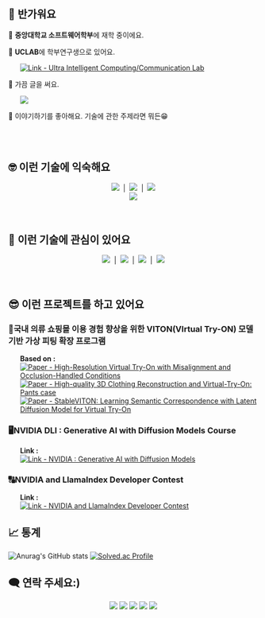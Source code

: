 <!-- Badge Generator : https://michaelcurrin.github.io/badge-generator -->

<!-- 소개 -->
<div align="left">
  <h2>🙂 반가워요</h2>
  <p>🏫 <strong>중앙대학교 소프트웨어학부</strong>에 재학 중이에요. </p>
  <p>🧪 <strong>UCLAB</strong>에 학부연구생으로 있어요.<br>
    <ul><a href="https://uclab.re.kr/">
      <img src="https://img.shields.io/badge/Link-Ultra_Intelligent_Computing%2FCommunication_Lab-informational" alt="Link - Ultra Intelligent Computing/Communication Lab">
    </a>
    </ul>
  </p>
  <p>🌱 가끔 글을 써요. <br>
    <ul>
      <a href="https://velog.io/@sanghyunna"><img src="https://velog-readme-stats.vercel.app/api/badge?name=sanghyunna"/></a>
    </ul>
  </p>
  <p>💬 이야기하기를 좋아해요. 기술에 관한 주제라면 뭐든😁</p>
</div>
<br><br>

<!-- 스택 -->
<h2>🤓 이런 기술에 익숙해요</h2>
<div align="center">
  <img src="https://skillicons.dev/icons?i=c,cpp" />
  &nbsp;|&nbsp;
  <img src="https://skillicons.dev/icons?i=js,nodejs,express" />
  &nbsp;|&nbsp;
  <img src="https://skillicons.dev/icons?i=py,django" />
  <br>
  <img src="https://skillicons.dev/icons?i=sklearn,git,github,aws,linux,mysql,nginx,postman,raspberrypi" />
</div>
<br><br>

<!-- 기술 관심사 -->
<h2>🤔 이런 기술에 관심이 있어요</h2>
<div align="center">
  <img src="https://skillicons.dev/icons?i=rust,deno" />
  &nbsp;|&nbsp;
  <img src="https://skillicons.dev/icons?i=opencv,tensorflow" />
  &nbsp;|&nbsp;
  <img src="https://skillicons.dev/icons?i=docker,kubernetes" />
  &nbsp;|&nbsp;
  <img src="https://skillicons.dev/icons?i=gcp,redis" />
</div>
<br><br>


<!-- 진행 중인 프로젝트 -->
<h2>😎 이런 프로젝트를 하고 있어요</h2>
<div align="left">
  
  <h3>👕국내 의류 쇼핑몰 이용 경험 향상을 위한 VITON(VIrtual Try-ON) 모델 기반 가상 피팅 확장 프로그램</h3>
  <p><ul><strong>Based on :</strong><br>
    <a href="https://arxiv.org/pdf/2206.14180">
      <img src="https://img.shields.io/badge/Paper-High--Resolution_Virtual_Try--On_with_Misalignment_and_Occlusion--Handled_Conditions-2ea44f" alt="Paper - High-Resolution Virtual Try-On with Misalignment and Occlusion-Handled Conditions">
    </a>
    <br>
    <a href="https://ieeexplore.ieee.org/document/9924990">
      <img src="https://img.shields.io/badge/Paper-High--quality_3D_Clothing_Reconstruction_and_Virtual--Try--On%3A_Pants_case-blue" alt="Paper - High-quality 3D Clothing Reconstruction and Virtual-Try-On: Pants case">
    </a>
    <a href="https://arxiv.org/abs/2312.01725">
      <img src="https://img.shields.io/badge/Paper-StableVITON%3A_Learning_Semantic_Correspondence_with_Latent_Diffusion_Model_for_Virtual_Try--On-important" alt="Paper - StableVITON: Learning Semantic Correspondence with Latent Diffusion Model for Virtual Try-On">
    </a>
    </ul>
  </p>

  <h3>🖥️NVIDIA DLI : Generative AI with Diffusion Models Course</h3>
  <p><ul><strong>Link :</strong><br>
    <a href="https://courses.nvidia.com/courses/course-v1:DLI+S-FX-14+V1/">
      <img src="https://img.shields.io/badge/Link-NVIDIA_%3A_Generative_AI_with_Diffusion_Models-success" alt="Link - NVIDIA : Generative AI with Diffusion Models">
    </a>
    </ul>
  </p>
  
  <h3>🔠NVIDIA and LlamaIndex Developer Contest</h3>
  <p><ul><strong>Link :</strong><br>
    <a href="https://developer.nvidia.com/llamaindex-developer-contest">
      <img src="https://img.shields.io/badge/Link-NVIDIA_and_LlamaIndex_Developer_Contest-orange" alt="Link - NVIDIA and LlamaIndex Developer Contest">
    </a>
    </ul>
  </p>
</div>




<!-- ** FINISHED PROJECTS **
  <h3>📊[Dacon] Image Quality Assessment</h3>
  <p><ul><strong>Link :</strong><br>
    <a href="https://dacon.io/competitions/official/236134/overview/">
      <img src="https://img.shields.io/badge/Link-2023_Samsung_AI_Challenge_%3A_Image_Quality_Assessment-orange" alt="Link - 2023 Samsung AI Challenge : Image Quality Assessment">
    </a>
    </ul>
  </p>

  <h3>🤖LG Aimers 5th - Phase 2</h3>
  <p><ul><strong>Link :</strong><br>
    <a href="https://lgaimers5th.elice.io/explore">
      <img src="https://img.shields.io/badge/Link-LG_Aimers_Phase_2-cd3289" alt="Link - LG Aimers Phase 2">
    </a>
    </ul>
  </p>
</div>
<br>
 -->
<!-- 통계 -->
<h2>📈 통계</h2>

![Anurag's GitHub stats](https://github-readme-stats.vercel.app/api?username=sanghyunna&theme=nord)  [![Solved.ac Profile](http://mazassumnida.wtf/api/v2/generate_badge?boj=na_sanghyun)](https://solved.ac/na_sanghyun/)
<br>

<!-- 컨택트 -->
<h2>🗨️ 연락 주세요:)</h2>
<div align="center">
  <p>
    <a href="https://open.kakao.com/me/na_sanghyun"><img src="https://img.shields.io/badge/kakaotalk-ffcd00.svg?style=for-the-badge&logo=kakaotalk&logoColor=000000" /></a>
    <a href="https://www.instagram.com/na__sanghyun/"><img src="https://img.shields.io/badge/Instagram-%23E4405F.svg?style=for-the-badge&logo=Instagram&logoColor=white" /></a>
    <a href="www.linkedin.com/in/sanghyun-na-69323b172"><img src="https://img.shields.io/badge/linkedin-%230077B5.svg?style=for-the-badge&logo=linkedin&logoColor=white" /></a>
    <a href="https://github.com/sanghyunna"><img src="https://img.shields.io/badge/github-%23121011.svg?style=for-the-badge&logo=github&logoColor=white" /></a>
    <a href="https://www.kaggle.com/nsnghn"><img src="https://img.shields.io/badge/Kaggle-035a7d?style=for-the-badge&logo=kaggle&logoColor=white" /></a>
  </p>
</div>

